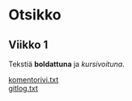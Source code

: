 # Otsikko
## Viikko 1
Tekstiä **boldattuna** ja *kursivoituna*.

[komentorivi.txt](laskarit/viikko1/komentorivi.txt)  
[gitlog.txt](laskarit/viikko1/gitlog.txt)  
